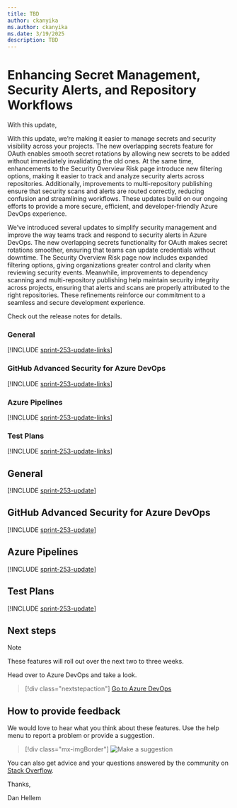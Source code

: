 ```yaml
---
title: TBD
author: ckanyika
ms.author: ckanyika
ms.date: 3/19/2025
description: TBD
---
```

# Enhancing Secret Management, Security Alerts, and Repository Workflows

With this update,

With this update, we’re making it easier to manage secrets and security visibility across your projects. The new overlapping secrets feature for OAuth enables smooth secret rotations by allowing new secrets to be added without immediately invalidating the old ones. At the same time, enhancements to the Security Overview Risk page introduce new filtering options, making it easier to track and analyze security alerts across repositories. Additionally, improvements to multi-repository publishing ensure that security scans and alerts are routed correctly, reducing confusion and streamlining workflows. These updates build on our ongoing efforts to provide a more secure, efficient, and developer-friendly Azure DevOps experience.

We’ve introduced several updates to simplify security management and improve the way teams track and respond to security alerts in Azure DevOps. The new overlapping secrets functionality for OAuth makes secret rotations smoother, ensuring that teams can update credentials without downtime. The Security Overview Risk page now includes expanded filtering options, giving organizations greater control and clarity when reviewing security events. Meanwhile, improvements to dependency scanning and multi-repository publishing help maintain security integrity across projects, ensuring that alerts and scans are properly attributed to the right repositories. These refinements reinforce our commitment to a seamless and secure development experience.

Check out the release notes for details.

### General

[!INCLUDE [sprint-253-update-links](includes/general/sprint-253-update-links.md)] 

### GitHub Advanced Security for Azure DevOps

[!INCLUDE [sprint-253-update-links](includes/ghazdo/sprint-253-update-links.md)] 

### Azure Pipelines

[!INCLUDE [sprint-253-update-links](includes/pipelines/sprint-253-update-links.md)]

### Test Plans

[!INCLUDE [sprint-253-update-links](includes/testplans/sprint-253-update-links.md)]

## General

[!INCLUDE [sprint-253-update](includes/general/sprint-253-update.md)]

## GitHub Advanced Security for Azure DevOps

[!INCLUDE [sprint-253-update](includes/ghazdo/sprint-253-update.md)]

## Azure Pipelines

[!INCLUDE [sprint-253-update](includes/pipelines/sprint-253-update.md)]

## Test Plans

[!INCLUDE [sprint-253-update](includes/testplans/sprint-253-update.md)]

## Next steps

> [!NOTE]
> These features will roll out over the next two to three weeks.

Head over to Azure DevOps and take a look.

> [!div class="nextstepaction"] 
> [Go to Azure DevOps](https://go.microsoft.com/fwlink/?LinkId=307137&campaign=o~msft~docs~product-vsts~release-notes)

## How to provide feedback

We would love to hear what you think about these features. Use the help menu to report a problem or provide a suggestion.

> [!div class="mx-imgBorder"] 
> ![Make a suggestion](../media/make-a-suggestion.png)

You can also get advice and your questions answered by the community on [Stack Overflow](https://stackoverflow.com/questions/tagged/azure-devops).

Thanks,

Dan Hellem
